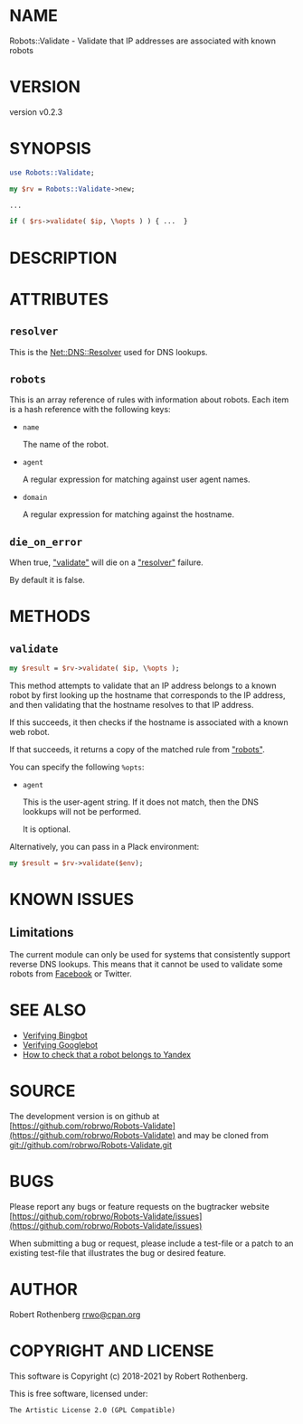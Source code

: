 # NAME

Robots::Validate - Validate that IP addresses are associated with known robots

# VERSION

version v0.2.3

# SYNOPSIS

```perl
use Robots::Validate;

my $rv = Robots::Validate->new;

...

if ( $rs->validate( $ip, \%opts ) ) { ...  }
```

# DESCRIPTION

# ATTRIBUTES

## `resolver`

This is the [Net::DNS::Resolver](https://metacpan.org/pod/Net::DNS::Resolver) used for DNS lookups.

## `robots`

This is an array reference of rules with information about
robots. Each item is a hash reference with the following keys:

- `name`

    The name of the robot.

- `agent`

    A regular expression for matching against user agent names.

- `domain`

    A regular expression for matching against the hostname.

## `die_on_error`

When true, ["validate"](#validate) will die on a ["resolver"](#resolver) failure.

By default it is false.

# METHODS

## `validate`

```perl
my $result = $rv->validate( $ip, \%opts );
```

This method attempts to validate that an IP address belongs to a known
robot by first looking up the hostname that corresponds to the IP address,
and then validating that the hostname resolves to that IP address.

If this succeeds, it then checks if the hostname is associated with a
known web robot.

If that succeeds, it returns a copy of the matched rule from ["robots"](#robots).

You can specify the following `%opts`:

- `agent`

    This is the user-agent string. If it does not match, then the DNS lookkups
    will not be performed.

    It is optional.

Alternatively, you can pass in a Plack environment:

```perl
my $result = $rv->validate($env);
```

# KNOWN ISSUES

## Limitations

The current module can only be used for systems that consistently
support reverse DNS lookups. This means that it cannot be used to
validate some robots from
[Facebook](https://developers.facebook.com/docs/sharing/webmasters/crawler)
or Twitter.

# SEE ALSO

- [Verifying Bingbot](https://www.bing.com/webmaster/help/how-to-verify-bingbot-3905dc26)
- [Verifying Googlebot](https://support.google.com/webmasters/answer/80553)
- [How to check that a robot belongs to Yandex](https://yandex.com/support/webmaster/robot-workings/check-yandex-robots.html)

# SOURCE

The development version is on github at [https://github.com/robrwo/Robots-Validate](https://github.com/robrwo/Robots-Validate)
and may be cloned from [git://github.com/robrwo/Robots-Validate.git](git://github.com/robrwo/Robots-Validate.git)

# BUGS

Please report any bugs or feature requests on the bugtracker website
[https://github.com/robrwo/Robots-Validate/issues](https://github.com/robrwo/Robots-Validate/issues)

When submitting a bug or request, please include a test-file or a
patch to an existing test-file that illustrates the bug or desired
feature.

# AUTHOR

Robert Rothenberg <rrwo@cpan.org>

# COPYRIGHT AND LICENSE

This software is Copyright (c) 2018-2021 by Robert Rothenberg.

This is free software, licensed under:

```
The Artistic License 2.0 (GPL Compatible)
```
